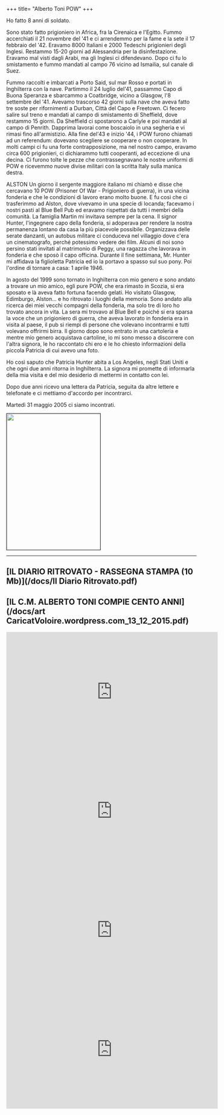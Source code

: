 +++
title= "Alberto Toni POW"
+++

Ho fatto 8 anni di soldato. 

 Sono stato fatto prigioniero in Africa, fra la Cirenaica e l'Egitto. Fummo accerchiati il 21 novembre del '41 e ci arrendemmo per la fame e la sete il 17 febbraio del '42. Eravamo 8000 Italiani e 2000 Tedeschi prigionieri degli Inglesi. Restammo 15-20 giorni ad Alessandria per la disinfestazione. Eravamo mal visti dagli Arabi, ma gli Inglesi ci difendevano. Dopo ci fu lo smistamento e fummo mandati al campo 76 vicino ad Ismailia, sul canale di Suez. 

 Fummo raccolti e imbarcati a Porto Said, sul mar Rosso e portati in Inghilterra con la nave. Partimmo il 24 luglio del'41, passammo Capo di Buona Speranza e sbarcammo a Coatbridge, vicino a Glasgow, l'8 settembre del '41. Avevamo trascorso 42 giorni sulla nave che aveva fatto tre soste per rifornimenti a Durban, Città del Capo e Freetown. Ci fecero salire sul treno e mandati al campo di smistamento di Sheffield, dove restammo 15 giorni. Da Sheffield ci spostarono a Carlyle e poi mandati al campo di Penrith. Dapprima lavorai come boscaiolo in una segheria e vi rimasi fino all'armistizio. Alla fine del'43 e inizio '44, i POW furono chiamati ad un referendum: dovevano scegliere se cooperare o non cooperare. In molti campi ci fu una forte contrapposizione, ma nel nostro campo, eravamo circa 600 prigionieri, ci dichiarammo tutti cooperanti, ad eccezione di una decina. Ci furono tolte le pezze che contrassegnavano le nostre uniformi di POW e ricevemmo nuove divise militari con la scritta Italy sulla manica destra. 


ALSTON
 Un giorno il sergente maggiore italiano mi chiamò e disse che cercavano 10 POW (Prisoner Of War - Prigioniero di guerra), in una vicina fonderia e che le condizioni di lavoro erano molto buone. E fu così che ci trasferimmo ad Alston, dove vivevamo in una specie di locanda; facevamo i nostri pasti al Blue Bell Pub ed eravamo rispettati da tutti i membri della comunità. La famiglia Martin mi invitava sempre per la cena. Il signor Hunter, l'ingegnere capo della fonderia, si adoperava per rendere la nostra permanenza lontano da casa la più piacevole possibile. Organizzava delle serate danzanti, un autobus militare ci conduceva nel villaggio dove c'era un cinematografo, perché potessimo vedere dei film. Alcuni di noi sono persino stati invitati al matrimonio di Peggy, una ragazza che lavorava in fonderia e che sposò il capo officina.
 Durante il fine settimana, Mr. Hunter mi affidava la figlioletta Patricia ed io la portavo a spasso sul suo pony. Poi l'ordine di tornare a casa: 1 aprile 1946. 

 In agosto del 1999 sono tornato in Inghilterra con mio genero e sono andato a trovare un mio amico, egli pure POW, che era rimasto in Scozia, si era sposato e là aveva fatto fortuna facendo gelati.
 Ho visitato Glasgow, Edimburgo, Alston... e ho ritrovato i luoghi della memoria. Sono andato alla ricerca dei miei vecchi compagni della fonderia, ma solo tre di loro ho trovato ancora in vita.
 La sera mi trovavo al Blue Bell e poiché si era sparsa la voce che un prigioniero di guerra, che aveva lavorato in fonderia era in visita al paese, il pub si riempì di persone che volevano incontrarmi e tutti volevano offrirmi birra.
 Il giorno dopo sono entrato in una cartoleria e mentre mio genero acquistava cartoline, io mi sono messo a discorrere con l'altra signora, le ho raccontato chi ero e le ho chiesto informazioni della piccola Patricia di cui avevo una foto. 

 Ho così saputo che Patricia Hunter abita a Los Angeles, negli Stati Uniti e che ogni due anni ritorna in Inghilterra. La signora mi promette di informarla della mia visita e del mio desiderio di mettermi in contatto con lei. 

 Dopo due anni ricevo una lettera da Patricia, seguita da altre lettere e telefonate e ci mettiamo d'accordo per incontrarci.

Martedì 31 maggio 2005 ci siamo incontrati.

<a href="/images/files/Alberto Toni.jpg"><img src="/images/files/Alberto Toni.jpg" border="1" bordercolor="black" width="248" height="360"></a>
___
## [IL DIARIO RITROVATO - RASSEGNA STAMPA (10 Mb)](/docs/Il Diario Ritrovato.pdf)

## [IL C.M. ALBERTO TONI COMPIE CENTO ANNI](/docs/art CaricatVoloire.wordpress.com_13_12_2015.pdf)

<iframe width="560" height="315" src="https://www.youtube.com/embed/AbRxQQ98xe4" frameborder="0" allowfullscreen></iframe>

<iframe width="560" height="315" src="https://www.youtube.com/embed/e0GL4yyNNc0" frameborder="0" allowfullscreen></iframe>

<iframe width="560" height="315" src="https://www.youtube.com/embed/0ZLNgB7Wvew" frameborder="0" allowfullscreen></iframe>

<iframe width="560" height="315" src="https://www.youtube.com/embed/yVg2Lxh8fbI" frameborder="0" allowfullscreen></iframe></td>


